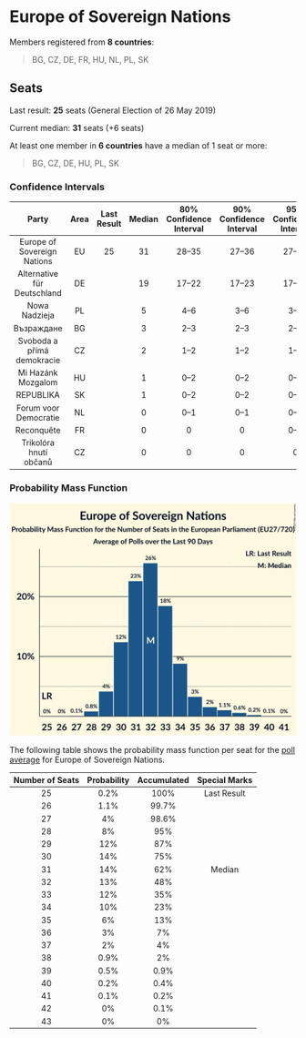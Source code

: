 # Europe of Sovereign Nations

Members registered from **8 countries**:

> BG, CZ, DE, FR, HU, NL, PL, SK

## Seats

Last result: **25** seats (General Election of 26 May 2019)

Current median: **31** seats (+6 seats)

At least one member in **6 countries** have a median of 1 seat or more:

> BG, CZ, DE, HU, PL, SK

### Confidence Intervals

| Party | Area | Last Result | Median | 80% Confidence Interval | 90% Confidence Interval | 95% Confidence Interval | 99% Confidence Interval |
|:-----:|:----:|:-----------:|:------:|:-----------------------:|:-----------------------:|:-----------------------:|:-----------------------:|
| Europe of Sovereign Nations | EU | 25 | 31 | 28–35 | 27–36 | 27–37 | 26–39 |
| Alternative für Deutschland | DE | | 19 | 17–22 | 17–23 | 17–23 | 17–26 |
| Nowa Nadzieja | PL | | 5 | 4–6 | 3–6 | 3–6 | 3–7 |
| Възраждане | BG | | 3 | 2–3 | 2–3 | 2–3 | 2–3 |
| Svoboda a přímá demokracie | CZ | | 2 | 1–2 | 1–2 | 1–3 | 1–3 |
| Mi Hazánk Mozgalom | HU | | 1 | 0–2 | 0–2 | 0–2 | 0–2 |
| REPUBLIKA | SK | | 1 | 0–2 | 0–2 | 0–2 | 0–2 |
| Forum voor Democratie | NL | | 0 | 0–1 | 0–1 | 0–1 | 0–1 |
| Reconquête | FR | | 0 | 0 | 0 | 0–4 | 0–5 |
| Trikolóra hnutí občanů | CZ | | 0 | 0 | 0 | 0 | 0 |

### Probability Mass Function

![Graph with seats probability mass function not yet produced](average-2025-03-31-seats-pmf-europeofsovereignnations.png "Seats Probability Mass Function")

The following table shows the probability mass function per seat for the [poll average](average-2025-03-31.html) for Europe of Sovereign Nations.

| Number of Seats | Probability | Accumulated | Special Marks |
|:---------------:|:-----------:|:-----------:|:-------------:|
| 25 | 0.2% | 100% | Last Result |
| 26 | 1.1% | 99.7% |  |
| 27 | 4% | 98.6% |  |
| 28 | 8% | 95% |  |
| 29 | 12% | 87% |  |
| 30 | 14% | 75% |  |
| 31 | 14% | 62% | Median |
| 32 | 13% | 48% |  |
| 33 | 12% | 35% |  |
| 34 | 10% | 23% |  |
| 35 | 6% | 13% |  |
| 36 | 3% | 7% |  |
| 37 | 2% | 4% |  |
| 38 | 0.9% | 2% |  |
| 39 | 0.5% | 0.9% |  |
| 40 | 0.2% | 0.4% |  |
| 41 | 0.1% | 0.2% |  |
| 42 | 0% | 0.1% |  |
| 43 | 0% | 0% |  |



